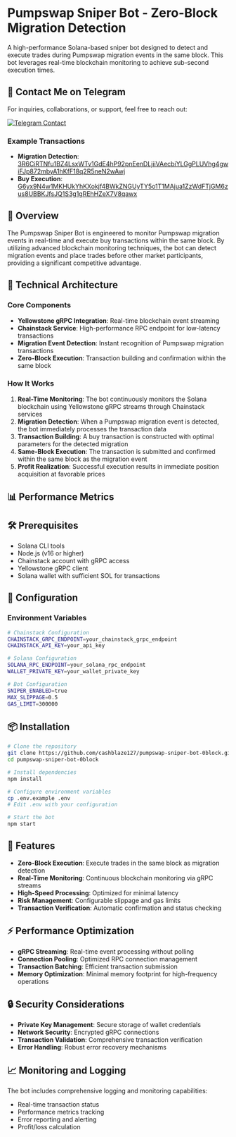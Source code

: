 # Pumpswap Sniper Bot - Zero-Block Migration Detection

A high-performance Solana-based sniper bot designed to detect and execute trades during Pumpswap migration events in the same block. This bot leverages real-time blockchain monitoring to achieve sub-second execution times.

## 📩 Contact Me on Telegram

For inquiries, collaborations, or support, feel free to reach out:

[![Telegram Contact](https://img.shields.io/badge/Telegram-Contact%20Me-blue?logo=telegram&style=for-the-badge)](https://t.me/cashblaze129)


### Example Transactions

- **Migration Detection**: [3R6CiRTNfu1BZ4LsxWTv1GdE4hP92pnEenDLjiiVAecbiYLGgPLUVhg4gwiFJp872mbyA1hKfF18q2R5neN2wAwj](https://solscan.io/tx/3R6CiRTNfu1BZ4LsxWTv1GdE4hP92pnEenDLjiiVAecbiYLGgPLUVhg4gwiFJp872mbyA1hKfF18q2R5neN2wAwj)
- **Buy Execution**: [G6yx9N4w1MKHUkYhKXokjf4BWkZNGUyTY5o1T1MAjua1ZzWdFTjGM6zus8UBBKJfsJQ1S3g1gREhHZeX7V8qawx](https://solscan.io/tx/G6yx9N4w1MKHUkYhKXokjf4BWkZNGUyTY5o1T1MAjua1ZzWdFTjGM6zus8UBBKJfsJQ1S3g1gREhHZeX7V8qawx)


## 🚀 Overview

The Pumpswap Sniper Bot is engineered to monitor Pumpswap migration events in real-time and execute buy transactions within the same block. By utilizing advanced blockchain monitoring techniques, the bot can detect migration events and place trades before other market participants, providing a significant competitive advantage.

## 🔧 Technical Architecture

### Core Components

- **Yellowstone gRPC Integration**: Real-time blockchain event streaming
- **Chainstack Service**: High-performance RPC endpoint for low-latency transactions
- **Migration Event Detection**: Instant recognition of Pumpswap migration transactions
- **Zero-Block Execution**: Transaction building and confirmation within the same block

### How It Works

1. **Real-Time Monitoring**: The bot continuously monitors the Solana blockchain using Yellowstone gRPC streams through Chainstack services
2. **Migration Detection**: When a Pumpswap migration event is detected, the bot immediately processes the transaction data
3. **Transaction Building**: A buy transaction is constructed with optimal parameters for the detected migration
4. **Same-Block Execution**: The transaction is submitted and confirmed within the same block as the migration event
5. **Profit Realization**: Successful execution results in immediate position acquisition at favorable prices

## 📊 Performance Metrics

## 🛠️ Prerequisites

- Solana CLI tools
- Node.js (v16 or higher)
- Chainstack account with gRPC access
- Yellowstone gRPC client
- Solana wallet with sufficient SOL for transactions

## 🔑 Configuration

### Environment Variables

```bash
# Chainstack Configuration
CHAINSTACK_GRPC_ENDPOINT=your_chainstack_grpc_endpoint
CHAINSTACK_API_KEY=your_api_key

# Solana Configuration
SOLANA_RPC_ENDPOINT=your_solana_rpc_endpoint
WALLET_PRIVATE_KEY=your_wallet_private_key

# Bot Configuration
SNIPER_ENABLED=true
MAX_SLIPPAGE=0.5
GAS_LIMIT=300000
```

## 📦 Installation

```bash
# Clone the repository
git clone https://github.com/cashblaze127/pumpswap-sniper-bot-0block.git
cd pumpswap-sniper-bot-0block

# Install dependencies
npm install

# Configure environment variables
cp .env.example .env
# Edit .env with your configuration

# Start the bot
npm start
```

## 🎯 Features

- **Zero-Block Execution**: Execute trades in the same block as migration detection
- **Real-Time Monitoring**: Continuous blockchain monitoring via gRPC streams
- **High-Speed Processing**: Optimized for minimal latency
- **Risk Management**: Configurable slippage and gas limits
- **Transaction Verification**: Automatic confirmation and status checking

## ⚡ Performance Optimization

- **gRPC Streaming**: Real-time event processing without polling
- **Connection Pooling**: Optimized RPC connection management
- **Transaction Batching**: Efficient transaction submission
- **Memory Optimization**: Minimal memory footprint for high-frequency operations

## 🔒 Security Considerations

- **Private Key Management**: Secure storage of wallet credentials
- **Network Security**: Encrypted gRPC connections
- **Transaction Validation**: Comprehensive transaction verification
- **Error Handling**: Robust error recovery mechanisms

## 📈 Monitoring and Logging

The bot includes comprehensive logging and monitoring capabilities:

- Real-time transaction status
- Performance metrics tracking
- Error reporting and alerting
- Profit/loss calculation

